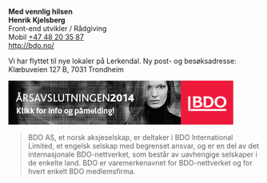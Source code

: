
__Med vennlig hilsen__  
__Henrik Kjelsberg__  
Front-end utvikler / Rådgiving  
Mobil [+47 48 20 35 87](tel:+4748203587)  
<http://bdo.no/>

Vi har flyttet til nye lokaler på Lerkendal.
Ny post- og besøksadresse: Klæbuveien 127 B, 7031 Trondheim

[![årsavslutningen](https://raw.githubusercontent.com/bdo-labs/mail-signature/master/image.gif)](http://www.bdo.no/aar2014)

> BDO AS, et norsk
> aksjeselskap, er deltaker i BDO International Limited, et engelsk
> selskap med begrenset ansvar, og er en del av det internasjonale
> BDO-nettverket, som består av uavhengige selskaper i de enkelte land.
> BDO er varemerkenavnet for BDO-nettverket og for hvert enkelt BDO
> medlemsfirma.

